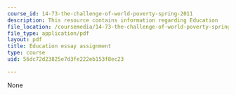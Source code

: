 ```yaml
---
course_id: 14-73-the-challenge-of-world-poverty-spring-2011
description: This resource contains information regarding Education
file_location: /coursemedia/14-73-the-challenge-of-world-poverty-spring-2011/56dc72d23825e7d3fe222eb153f8ec23_MIT14_73S11_education.pdf
file_type: application/pdf
layout: pdf
title: Education essay assignment
type: course
uid: 56dc72d23825e7d3fe222eb153f8ec23

---
```

None
